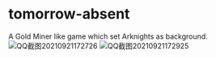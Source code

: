 # tomorrow-absent
A Gold Miner like game which set Arknights as background.
![QQ截图20210921172726](https://user-images.githubusercontent.com/40449992/134146878-a61387c8-aa98-461f-a4bc-96a1c1aa85b6.png)
![QQ截图20210921172925](https://user-images.githubusercontent.com/40449992/134147141-958ed0cc-bd44-4b64-869b-458bf014db74.png)
